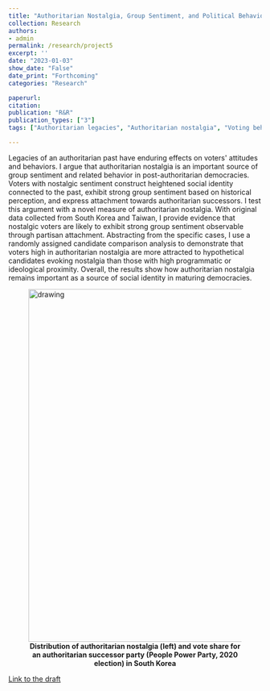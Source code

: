 ```yaml
---
title: "Authoritarian Nostalgia, Group Sentiment, and Political Behavior"
collection: Research
authors: 
- admin
permalink: /research/project5
excerpt: ''
date: "2023-01-03"
show_date: "False"
date_print: "Forthcoming"
categories: "Research"

paperurl: 
citation:
publication: "R&R"
publication_types: ["3"]
tags: ["Authoritarian legacies", "Authoritarian nostalgia", "Voting behavior", "Social identity"]

---
```


Legacies of an authoritarian past have enduring effects on voters' attitudes and behaviors. I argue that authoritarian nostalgia is an important source of group sentiment and related behavior in post-authoritarian democracies. Voters with nostalgic sentiment construct heightened social identity connected to the past, exhibit strong group sentiment based on historical perception, and express attachment towards authoritarian successors. I test this argument with a novel measure of authoritarian nostalgia. With original data collected from South Korea and Taiwan, I provide evidence that nostalgic voters are likely to exhibit strong group sentiment observable through partisan attachment. Abstracting from the specific cases, I use a randomly assigned candidate comparison analysis to demonstrate that voters high in authoritarian nostalgia are more attracted to hypothetical candidates evoking nostalgia than those with high programmatic or ideological proximity. Overall, the results show how authoritarian nostalgia remains important as a source of social identity in maturing democracies.

<figure>
  <img src="/dataviz/mapgrid.png" alt="drawing" width="700"/>
<figcaption align = "center"><b>Distribution of authoritarian nostalgia (left) and vote share for an authoritarian successor party (People Power Party, 2020 election) in South Korea</b></figcaption>
</figure>

[Link to the draft](https://www.dropbox.com/s/f2jqnlobuey8flk/Voting%20for%20Nostalgia.pdf?dl=0)
